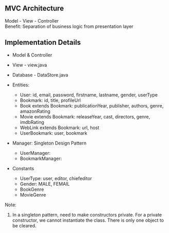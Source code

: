 ## MVC Architecture
Model - View - Controller  
Benefit: Separation of business logic from presentation layer  

## Implementation Details
- Model & Controller
- View - view.java
- Database - DataStore.java
- Entities:
  - User: id, email, password, firstname, lastname, gender, userType
  - Bookmark: id, title, profileUrl
  - Book extends Bookmark: publicationYear, publisher, authors, genre, amazonRating
  - Movie extends Bookmark: releaseYear, cast, directors, genre, imdbRating
  - WebLink extends Bookmark: url, host
  - UserBookmark: user, bookmark

- Manager: Singleton Design Pattern
  - UserManager:
  - BookmarkManager:

- Constants
  - UserType: user, editor, chiefeditor
  - Gender: MALE, FEMAIL
  - BookGenre
  - MovieGenre


Note:
1. In a singleton pattern, need to make constructors private. For a private constructor, we cannot instantiate the class. There is only one object to be cleared.
